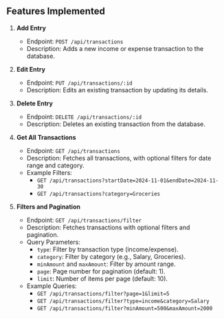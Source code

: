 ## Features Implemented

1. **Add Entry**

   - Endpoint: `POST /api/transactions`
   - Description: Adds a new income or expense transaction to the database.

2. **Edit Entry**

   - Endpoint: `PUT /api/transactions/:id`
   - Description: Edits an existing transaction by updating its details.

3. **Delete Entry**
   - Endpoint: `DELETE /api/transactions/:id`
   - Description: Deletes an existing transaction from the database.
4. **Get All Transactions**

   - Endpoint: `GET /api/transactions`
   - Description: Fetches all transactions, with optional filters for date range and category.
   - Example Filters:
     - `GET /api/transactions?startDate=2024-11-01&endDate=2024-11-30`
     - `GET /api/transactions?category=Groceries`

5. **Filters and Pagination**
   - Endpoint: `GET /api/transactions/filter`
   - Description: Fetches transactions with optional filters and pagination.
   - Query Parameters:
     - `type`: Filter by transaction type (income/expense).
     - `category`: Filter by category (e.g., Salary, Groceries).
     - `minAmount` and `maxAmount`: Filter by amount range.
     - `page`: Page number for pagination (default: 1).
     - `limit`: Number of items per page (default: 10).
   - Example Queries:
     - `GET /api/transactions/filter?page=1&limit=5`
     - `GET /api/transactions/filter?type=income&category=Salary`
     - `GET /api/transactions/filter?minAmount=500&maxAmount=2000`
